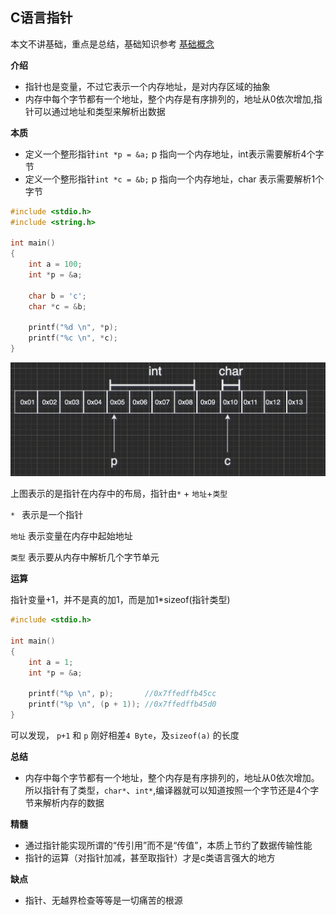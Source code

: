 

## C语言指针

本文不讲基础，重点是总结，基础知识参考 [基础概念](http://c.biancheng.net/view/1990.html)

**介绍**

* 指针也是变量，不过它表示一个内存地址，是对内存区域的抽象
* 内存中每个字节都有一个地址，整个内存是有序排列的，地址从0依次增加,指针可以通过地址和类型来解析出数据



**本质**

* 定义一个整形指针`int *p = &a;`  p 指向一个内存地址，int表示需要解析4个字节
* 定义一个整形指针`int *c = &b;`  p 指向一个内存地址，char 表示需要解析1个字节

```c
#include <stdio.h>
#include <string.h>

int main()
{
    int a = 100;
    int *p = &a;

    char b = 'c';
    char *c = &b;

    printf("%d \n", *p);
    printf("%c \n", *c);
}
```

<img src="assets/readme/image-20200913102148226.png" alt="image-20200913102148226" style="zoom:50%;" />

上图表示的是指针在内存中的布局，指针由`*` + `地址`+`类型`

`* ` 表示是一个指针 

`地址` 表示变量在内存中起始地址

`类型` 表示要从内存中解析几个字节单元



**运算**

指针变量+1，并不是真的加1，而是加1*sizeof(指针类型)

```C
#include <stdio.h>

int main()
{	
    int a = 1;
    int *p = &a;

    printf("%p \n", p);       //0x7ffedffb45cc
    printf("%p \n", (p + 1)); //0x7ffedffb45d0
}
```

可以发现， `p+1` 和 `p`  刚好相差`4 Byte`，及`sizeof(a)`  的长度



**总结**

* 内存中每个字节都有一个地址，整个内存是有序排列的，地址从0依次增加。所以指针有了类型，`char*`、`int*`,编译器就可以知道按照一个字节还是4个字节来解析内存的数据



**精髓**

* 通过指针能实现所谓的“传引用”而不是“传值”，本质上节约了数据传输性能
* 指针的运算（对指针加减，甚至取指针）才是c类语言强大的地方



**缺点**

* 指针、无越界检查等等是一切痛苦的根源



